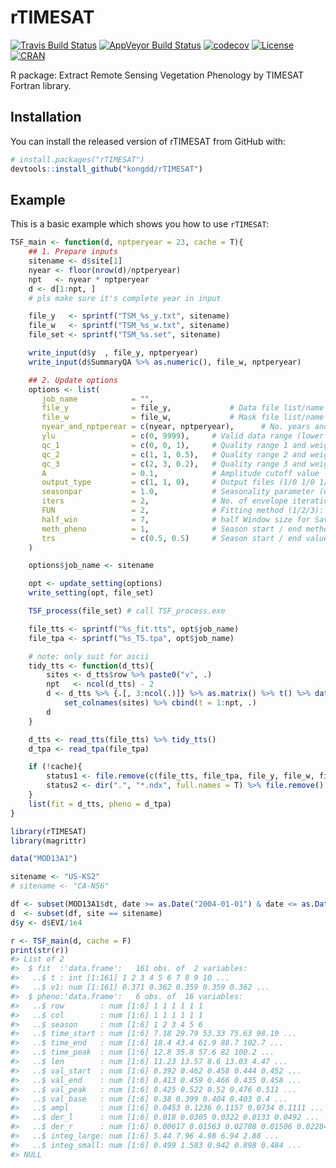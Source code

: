 
<!-- README.md is generated from README.Rmd. Please edit that file -->
rTIMESAT
========

[![Travis Build Status](https://travis-ci.org/kongdd/rTIMESAT.svg?branch=master)](https://travis-ci.org/kongdd/rTIMESAT) [![AppVeyor Build Status](https://ci.appveyor.com/api/projects/status/github/kongdd/rTIMESAT?branch=master&svg=true)](https://ci.appveyor.com/project/kongdd/rTIMESAT) [![codecov](https://codecov.io/gh/kongdd/rTIMESAT/branch/master/graph/badge.svg)](https://codecov.io/gh/kongdd/rTIMESAT) [![License](http://img.shields.io/badge/license-GPL%20%28%3E=%202%29-brightgreen.svg?style=flat)](http://www.gnu.org/licenses/gpl-2.0.html) [![CRAN](http://www.r-pkg.org/badges/version/rTIMESAT)](https://cran.r-project.org/package=rTIMESAT)

R package: Extract Remote Sensing Vegetation Phenology by TIMESAT Fortran library.

Installation
------------

You can install the released version of rTIMESAT from GitHub with: <!-- [CRAN](https://CRAN.R-project.org) with: -->

``` r
# install.packages("rTIMESAT")
devtools::install_github("kongdd/rTIMESAT")
```

Example
-------

This is a basic example which shows you how to use `rTIMESAT`:

``` r
TSF_main <- function(d, nptperyear = 23, cache = T){
    ## 1. Prepare inputs
    sitename <- d$site[1]
    nyear <- floor(nrow(d)/nptperyear)
    npt   <- nyear * nptperyear
    d <- d[1:npt, ]
    # pls make sure it's complete year in input

    file_y   <- sprintf("TSM_%s_y.txt", sitename)
    file_w   <- sprintf("TSM_%s_w.txt", sitename)
    file_set <- sprintf("TSM_%s.set", sitename)

    write_input(d$y  , file_y, nptperyear)
    write_input(d$SummaryQA %>% as.numeric(), file_w, nptperyear)

    ## 2. Update options
    options <- list(
       job_name            = "",
       file_y              = file_y,             # Data file list/name
       file_w              = file_w,             # Mask file list/name
       nyear_and_nptperear = c(nyear, nptperyear),      # No. years and no. points per year
       ylu                 = c(0, 9999),     # Valid data range (lower upper)
       qc_1                = c(0, 0, 1),     # Quality range 1 and weight
       qc_2                = c(1, 1, 0.5),   # Quality range 2 and weight
       qc_3                = c(2, 3, 0.2),   # Quality range 3 and weight
       A                   = 0.1,            # Amplitude cutoff value
       output_type         = c(1, 1, 0),     # Output files (1/0 1/0 1/0)
       seasonpar           = 1.0,            # Seasonality parameter (0-1)
       iters               = 2,              # No. of envelope iterations (3/2/1)
       FUN                 = 2,              # Fitting method (1/2/3): (SG/AG/DL)
       half_win            = 7,              # half Window size for Sav-Gol.
       meth_pheno          = 1,              # Season start / end method (4/3/2/1)
       trs                 = c(0.5, 0.5)     # Season start / end values
    )

    options$job_name <- sitename

    opt <- update_setting(options)
    write_setting(opt, file_set)

    TSF_process(file_set) # call TSF_process.exe

    file_tts <- sprintf("%s_fit.tts", opt$job_name)
    file_tpa <- sprintf("%s_TS.tpa", opt$job_name)

    # note: only suit for ascii
    tidy_tts <- function(d_tts){
        sites <- d_tts$row %>% paste0("v", .)
        npt   <- ncol(d_tts) - 2
        d <- d_tts %>% {.[, 3:ncol(.)]} %>% as.matrix() %>% t() %>% data.frame() %>%
            set_colnames(sites) %>% cbind(t = 1:npt, .)
        d
    }

    d_tts <- read_tts(file_tts) %>% tidy_tts()
    d_tpa <- read_tpa(file_tpa)

    if (!cache){
        status1 <- file.remove(c(file_tts, file_tpa, file_y, file_w, file_set))
        status2 <- dir(".", "*.ndx", full.names = T) %>% file.remove()
    }
    list(fit = d_tts, pheno = d_tpa)
}
```

``` r
library(rTIMESAT)
library(magrittr)

data("MOD13A1")

sitename <- "US-KS2"
# sitename <- "CA-NS6"

df <- subset(MOD13A1$dt, date >= as.Date("2004-01-01") & date <= as.Date("2010-12-31"))
d  <- subset(df, site == sitename)
d$y <- d$EVI/1e4

r <- TSF_main(d, cache = F)
print(str(r))
#> List of 2
#>  $ fit  :'data.frame':   161 obs. of  2 variables:
#>   ..$ t : int [1:161] 1 2 3 4 5 6 7 8 9 10 ...
#>   ..$ v1: num [1:161] 0.371 0.362 0.359 0.359 0.362 ...
#>  $ pheno:'data.frame':   6 obs. of  16 variables:
#>   ..$ row        : num [1:6] 1 1 1 1 1 1
#>   ..$ col        : num [1:6] 1 1 1 1 1 1
#>   ..$ season     : num [1:6] 1 2 3 4 5 6
#>   ..$ time_start : num [1:6] 7.18 29.79 53.33 75.63 98.19 ...
#>   ..$ time_end   : num [1:6] 18.4 43.4 61.9 88.7 102.7 ...
#>   ..$ time_peak  : num [1:6] 12.8 35.8 57.6 82 100.2 ...
#>   ..$ len        : num [1:6] 11.23 13.57 8.6 13.03 4.47 ...
#>   ..$ val_start  : num [1:6] 0.392 0.462 0.458 0.444 0.452 ...
#>   ..$ val_end    : num [1:6] 0.413 0.459 0.466 0.435 0.458 ...
#>   ..$ val_peak   : num [1:6] 0.425 0.522 0.52 0.476 0.511 ...
#>   ..$ val_base   : num [1:6] 0.38 0.399 0.404 0.403 0.4 ...
#>   ..$ ampl       : num [1:6] 0.0453 0.1236 0.1157 0.0734 0.1111 ...
#>   ..$ der_l      : num [1:6] 0.018 0.0305 0.0322 0.0133 0.0492 ...
#>   ..$ der_r      : num [1:6] 0.00617 0.01563 0.02708 0.01506 0.02284 ...
#>   ..$ integ_large: num [1:6] 5.44 7.96 4.98 6.94 2.88 ...
#>   ..$ integ_small: num [1:6] 0.499 1.583 0.942 0.898 0.484 ...
#> NULL
```
